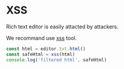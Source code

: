 # XSS

Rich text editor is easily attacted by attackers.

We recommand use [xss](https://www.npmjs.com/package/xss) tool.

```javascript
const html = editor.txt.html()
const safeHtml = xss(html)
console.log('filtered html', safeHtml)
```

